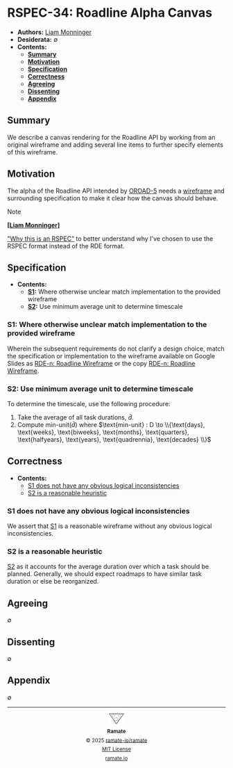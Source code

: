 # RSPEC-34: Roadline Alpha Canvas
- **Authors:** [Liam Monninger](mailto:liam@ramate.io)
- **Desiderata:** $\emptyset$
- **Contents:**
  - **[Summary](#summary)**
  - **[Motivation](#motivation)**
  - **[Specification](#specification)**
  - **[Correctness](#correctness)**
  - **[Agreeing](#agreeing)**
  - **[Dissenting](#dissenting)**
  - **[Appendix](#appendix)**

## Summary
We describe a canvas rendering for the Roadline API by working from an original wireframe and adding several line items to further specify elements of this wireframe.

## Motivation
The alpha of the Roadline API intended by [OROAD-5](https://github.com/ramate-io/oac/tree/main/oroad/oera-000-000-000-dulan/oroad-000-000-005#t6-roadline-api) needs a [wireframe](https://github.com/ramate-io/roadline/issues/6) and surrounding specification to make it clear how the canvas should behave.

> [!NOTE]
> **[[Liam Monninger]](mailto:liam@ramate.io)**
>
> ["Why this is an RSPEC"](https://github.com/ramate-io/ramate/pull/34#issuecomment-3193469651) to better understand why I've chosen to use the RSPEC format instead of the RDE format.

## Specification
- **Contents:**
  - **[S1](#s1-where-otherwise-unclear-match-implementation-to-the-provided-wireframe):** Where otherwise unclear match implementation to the provided wireframe
  - **[S2](#s2-use-minimum-average-unit-to-determine-timescale):** Use minimum average unit to determine timescale

### S1: Where otherwise unclear match implementation to the provided wireframe

Wherein the subsequent requirements do not clarify a design choice, match the specification or implementation to the wireframe available on Google Slides as [RDE-n: Roadline Wireframe](https://docs.google.com/presentation/d/1kCjFFrHlWfHX6Zcc69eGlUhTnU_ifVSCQ7bdjzoXDsE/edit?usp=sharing) or the copy [RDE-n: Roadline Wireframe](./Roadline-Canvas.pdf).

### S2: Use minimum average unit to determine timescale

To determine the timescale, use the following procedure:

1. Take the average of all task durations, $\bar{d}$.
2. Compute $\text{min-unit}(\bar{d})$ where $\text{min-unit} : D \to \\{\text{days}, \text{weeks}, \text{biweeks}, \text{months}, \text{quarters}, \text{halfyears}, \text{years}, \text{quadrennia}, \text{decades} \\}$

## Correctness
- **Contents:**
  - [S1 does not have any obvious logical inconsistencies](#s1-does-not-have-any-obvious-logical-inconsistencies)
  - [S2 is a reasonable heuristic](#s2-use-minimum-average-unit-to-determine-timescale)

### S1 does not have any obvious logical inconsistencies

We assert that [S1](#s1-where-otherwise-unclear-match-implementation-to-the-provided-wireframe) is a reasonable wireframe without any obvious logical inconsistencies.

### S2 is a reasonable heuristic

[S2](#s2-is-a-reasonable-heuristic) as it accounts for the average duration over which a task should be planned. Generally, we should expect roadmaps to have similar task duration or else be reorganized.

## Agreeing
$\emptyset$

## Dissenting
$\emptyset$

## Appendix
$\emptyset$

<!--RAMATE FOOTER: DO NOT REMOVE THIS LINE-->
---

<div align="center">
  <a href="https://github.com/ramate-io/oac">
    <picture>
      <source srcset="/assets/ramate-inverted-transparent.png" media="(prefers-color-scheme: dark)">
      <img height="24" src="/assets/ramate-transparent.png" alt="Ramate"/>
    </picture>
  </a>
  <br/>
  <sub>
    <b>Ramate</b>
    <br/>
    &copy; 2025 <a href="https://github.com/ramate-io/ramate">ramate-io/ramate</a>
    <br/>
    <a href="https://github.com/ramate-io/ramate/blob/main/LICENSE">MIT License</a>
    <br/>
    <a href="https://www.ramate.io">ramate.io</a>
  </sub>
</div>
